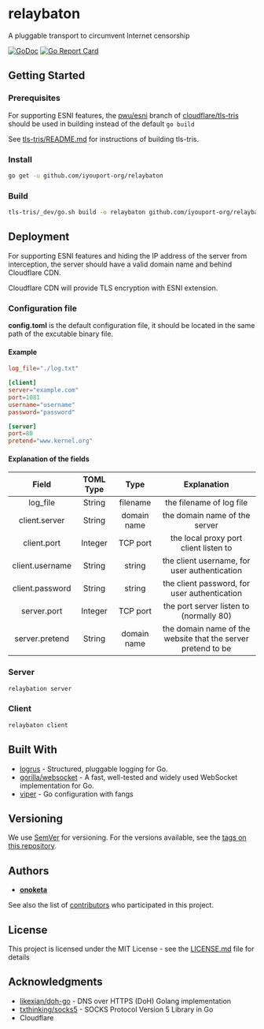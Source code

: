 # relaybaton
A pluggable transport to circumvent Internet censorship

[![GoDoc](https://godoc.org/github.com/iyouport-org/relaybaton?status.svg)](https://godoc.org/github.com/iyouport-org/relaybaton)
[![Go Report Card](https://goreportcard.com/badge/github.com/iyouport-org/relaybaton)](https://goreportcard.com/report/github.com/iyouport-org/relaybaton)

## Getting Started

### Prerequisites

For supporting ESNI features, the [pwu/esni](https://github.com/cloudflare/tls-tris/tree/pwu/esni) branch of [cloudflare/tls-tris](https://github.com/cloudflare/tls-tris) should be used in building instead of the default ```go build```

See [tls-tris/README.md](https://github.com/cloudflare/tls-tris/blob/pwu/esni/README.md) for instructions of building tls-tris.

### Install

```bash
go get -u github.com/iyouport-org/relaybaton
```

### Build

```bash
tls-tris/_dev/go.sh build -o relaybaton github.com/iyouport-org/relaybaton/main
```

## Deployment

For supporting ESNI features and hiding the IP address of the server from interception, the server should have a valid domain name and behind Cloudflare CDN.

Cloudflare CDN will provide TLS encryption with ESNI extension.

### Configuration file

**config.toml** is the default configuration file, it should be located in the same path of the excutable binary file.

#### Example

```toml
log_file="./log.txt"

[client]
server="example.com"
port=1081
username="username"
password="password"

[server]
port=80
pretend="www.kernel.org"
```

#### Explanation of the fields

|      Field      	| TOML Type 	|     Type    	|                          Explanation                         	|
|:---------------:	|:---------:	|:-----------:	|:------------------------------------------------------------:	|
|     log_file    	|   String  	|   filename  	| the filename of log file                                     	|
|  client.server  	|   String  	| domain name 	| the domain name of the server                                	|
|   client.port   	|  Integer  	|   TCP port  	| the local proxy port client listen to                        	|
| client.username 	|   String  	|    string   	| the client username, for user authentication                 	|
| client.password 	|   String  	|    string   	| the client password, for user authentication                 	|
|   server.port   	|  Integer  	|   TCP port  	| the port server listen to (normally 80)                      	|
|  server.pretend 	|   String  	| domain name 	| the domain name of the website that the server pretend to be 	|

### Server

```bash
relaybation server
```

### Client
```bash
relaybaton client
```

## Built With

* [logrus](https://github.com/sirupsen/logrus) - Structured, pluggable logging for Go. 
* [gorilla/websocket](https://github.com/gorilla/websocket) -  A fast, well-tested and widely used WebSocket implementation for Go.
* [viper](https://github.com/spf13/viper) - Go configuration with fangs

## Versioning

We use [SemVer](http://semver.org/) for versioning. For the versions available, see the [tags on this repository](https://github.com/iyouport-org/relaybaton/tags). 

## Authors

* **[onoketa]((https://github.com/onoketa))**

See also the list of [contributors](https://github.com/iyouport-org/relaybaton/contributors) who participated in this project.

## License

This project is licensed under the MIT License - see the [LICENSE.md](LICENSE.md) file for details

## Acknowledgments

* [likexian/doh-go](https://github.com/likexian/doh-go) -  DNS over HTTPS (DoH) Golang implementation
* [txthinking/socks5](https://github.com/txthinking/socks5) - SOCKS Protocol Version 5 Library in Go
* Cloudflare
